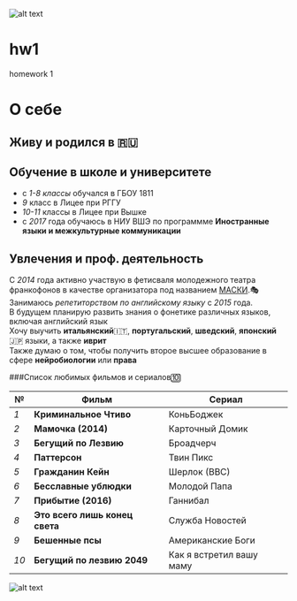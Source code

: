 ![alt text](http://hsestore.ru/images/logohse.jpg "Logo Title Text1")

# hw1
homework 1

# **О себе**
## Живу и родился в :ru:
## Обучение в школе и университете
- с *1-8 классы* обучался в ГБОУ 1811
- *9* класс в Лицее при РГГУ
- *10-11* классы в Лицее при Вышке
- с *2017* года обучаюсь в НИУ ВШЭ по программме **Иностранные языки и межкультурные коммуникации**
## Увлечения и проф. деятельность
   С *2014* года активно участвую в фетисваля молодежного театра франкофонов в качестве организатора под названием [МАСКИ](http://fran.su/index.php?option=com_content&view=article&id=154&Itemid=89).:performing_arts:  
   Занимаюсь *репетиторством по английскому языку* с *2015* года.  
   В будущем планирую развить знания о фонетике различных языков, включая английский язык  
   Хочу выучить **итальянский**:it:, **португальский**, **шведский**, **японский**:jp: языки, а также **иврит**  
   Также думаю о том, чтобы получить второе высшее образование в сфере **нейробиологии** или **права**
   
   
   ###Список любимых фильмов и сериалов:keycap_ten:  

№ | Фильм | Сериал
--- | --- | ---
*1* | **Криминальное Чтиво** | КоньБоджек
*2* | **Мамочка (2014)** | Карточный Домик
*3* | **Бегущий по Лезвию** | Броадчерч
*4* | **Паттерсон** | Твин Пикс
*5* | **Гражданин Кейн** | Шерлок (ВВС)
*6* | **Бесславные ублюдки** | Молодой Папа
*7* | **Прибытие (2016)** | Ганнибал
*8* | **Это всего лишь конец света** | Служба Новостей
*9* | **Бешенные псы** | Американские Боги
*10* | **Бегущий по лезвию 2049** | Как я встретил вашу маму

![alt text](http://socialwork.byu.edu/Content/Photos/good%20luck.jpg "End Pic1")
